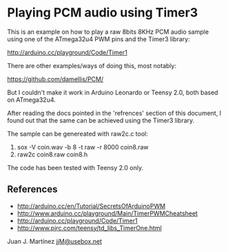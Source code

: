 Playing PCM audio using Timer3
==============================

This is an example on how to play a raw 8bits 8KHz PCM audio sample
using one of the ATmega32u4 PWM pins and the Timer3 library:

  http://arduino.cc/playground/Code/Timer1

There are other examples/ways of doing this, most notably:

  https://github.com/damellis/PCM/

But I couldn't make it work in Arduino Leonardo or Teensy 2.0, both
based on ATmega32u4.

After reading the docs pointed in the 'refrences' section of this
document, I found out that the same can be achieved using the Timer3
library.

The sample can be genereated with raw2c.c tool:

 1. sox -V coin.wav -b 8 -t raw -r 8000 coin8.raw
 2. raw2c coin8.raw coin8.h

The code has been tested with Teensy 2.0 only.

References
----------

 - http://arduino.cc/en/Tutorial/SecretsOfArduinoPWM
 - http://www.arduino.cc/playground/Main/TimerPWMCheatsheet
 - http://arduino.cc/playground/Code/Timer1
 - http://www.pjrc.com/teensy/td_libs_TimerOne.html

Juan J. Martínez <jjM@usebox.net>

